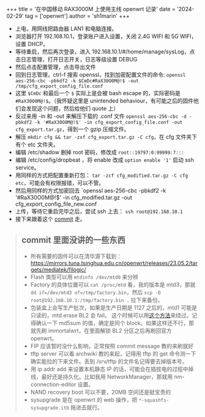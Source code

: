 +++
title = '在中国移动 RAX3000M 上使用主线 openwrt 记录'
date = '2024-02-29'
tag = ['openwrt']
author = 'sh1marin'
+++

- 上电，用网线把路由器 LAN1 和电脑连接。
- 浏览器打开 192.168.10.1，登录账户进入设置，关闭 2.4G WIFI 和 5G WIFI，设置 DHCP。
- 等待重启，然后再次登录，进入 192.168.10.1/#/home/manage/sysLog，点击日志管理，打开日志开关，日志等级设置 DEBUG
- 然后点击配置管理，点击导出文件
- 回到日志管理，ctrl-f 搜索 openssl，找到加密配置文件的命令: `openssl aes-256-cbc -pbkdf2 -k $CmDc#RaX30O0M@!$ -out /tmp/cfg_export_config_file.conf`
- 这里 `$CmDc` 和最后一个 `$` 实际上是会被 bash escape 的，实际密码是 `#RaX30O0M@!$`。（我怀疑这里是 unintended behaviour，有可能之后的固件他们会发现这个问题，然后给他们 quote 上）
- 反过来用 -in 和 -out 来解压下载的 .conf 文件  `openssl aes-256-cbc -d -pbkdf2 -k '#RaX30O0M@!$' -in cfg_export_config_file.conf -out cfg_export.tar.gz`，得到一个 gzip 压缩文件。
- 解压 `mkdir cfg && tar -zxf cfg_export.tar.gz -C cfg`，在 cfg 文件夹下有个 etc 文件夹。
- 编辑 /etc/shadow 删掉 root 密码，修改成 `root::19797:0:99999:7:::`
- 编辑 /etc/config/dropbeat ，将 enable 改成 `option enable '1'` 启动 ssh service。
- 用同样的方式把配置重新打包： `tar -zcf cfg_modified.tar.gz -C cfg etc`，可能会有权限报错，可以不管。
- 然后用同样的方式加密回去 `openssl aes-256-cbc -pbkdf2 -k '#RaX30O0M@!$' -in cfg_modified.tar.gz -out cfg_export_config_file_new.conf
- 上传，等待它重启完毕之后，尝试 ssh 上去： `ssh root@192.168.10.1`
- 接下来跟着这个 [commit](https://github.com/openwrt/openwrt/commit/423186d7d8b4f23aee91fca4f1774a195eba00d8) 走。

> ## commit 里面没讲的一些东西
> * 所有需要的固件可以在清华源下载到： <https://mirrors.tuna.tsinghua.edu.cn/openwrt/releases/23.05.2/targets/mediatek/filogic/>
> * Flash 类型可以用 `mtdinfo /dev/mtd0` 来分辨
> * Factory 的具体位置可以 `cat /proc/mtd` 看，我的版本是 mtd3，那就 `dd if=/dev/mtd3 of=/tmp/factory.bin`，然后 `scp -O root@192.168.10.1:/tmp/factory.bin .` 拉下来备份。
> * 包装盒上会写生产批次，如果是生产日期是 1127 之后的，mtd1 可能是只读的，mtd erase BL2 会 fail。
>   这个时候可以用[这个方法](https://github.com/openwrt/openwrt/commit/423186d7d8b4f23aee91fca4f1774a195eba00d8#commitcomment-139164795)来绕过。记得确认一下 md5sum 的值，确定是同个 block。如果这样还不行，那就先刷 immortalwrt，在里面解锁 BL2 分区之后再刷回官方 openwrt。
> * FIP 应该暂时没什么影响，正常按照 commit message 教的来刷就好
> * tftp server 可以看 archwiki 教的来起，记得用 tftp 的 get 命令测一下确实能拉的下来文件。丢到 /srv/tftp 的文件名记得要去掉版本号。
> * 用 ip addr add 来设置本机静态 IP 的话，可能会在插拔电的过程中掉线，最好还是持久化。比如我用 NetworkManager，那就用 nm-connection-editor 设置。
> * NAND recovery boot 可以不要，20MB 空间还是挺宝贵的
> * sysupgrade 是在 openwrt 的 web 操作，把 `*-squashfs-sysupgrade.itb` 拖进去就行。
